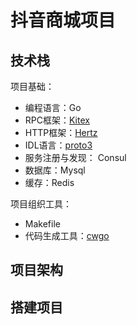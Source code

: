 # 抖音商城项目

## 技术栈

项目基础：

- 编程语言：Go
- RPC框架：[Kitex](https://www.cloudwego.io/zh/docs/kitex/overview/)
- HTTP框架：[Hertz](https://www.cloudwego.io/zh/docs/hertz/overview/)
- IDL语言：[proto3](../Framework/RPC.md/#proto3)
- 服务注册与发现： Consul
- 数据库：Mysql
- 缓存：Redis

项目组织工具：

- Makefile
- 代码生成工具：[cwgo](https://www.cloudwego.io/zh/docs/cwgo/overview/)

## 项目架构

## 搭建项目

